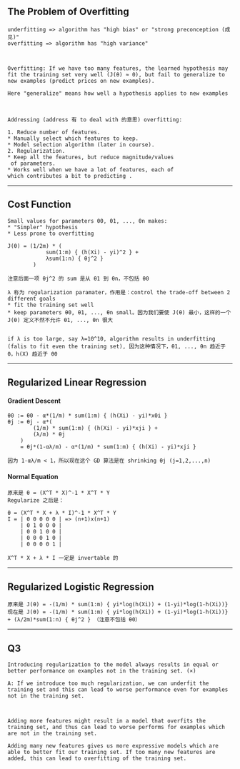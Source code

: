 ## The Problem of Overfitting

	underfitting => algorithm has "high bias" or "strong preconception (成见)"
	overfitting => algorithm has "high variance"
	
	
	
	Overfitting: If we have too many features, the learned hypothesis may fit the training set very well (J(θ) ≈ 0), but fail to generalize to new examples (predict prices on new examples).
	
	Here "generalize" means how well a hypothesis applies to new examples 
	
	
	
	Addressing (address 有 to deal with 的意思) overfitting:
	
	1. Reduce number of features.
	* Manually select which features to keep.
	* Model selection algorithm (later in course).
	2. Regularization.
	* Keep all the features, but reduce magnitude/values
	 of parameters.
	* Works well when we have a lot of features, each of 
	which contributes a bit to predicting .
	
-----

## Cost Function

	Small values for parameters θ0, θ1, ..., θn makes:
	* "Simpler" hypothesis
	* Less prone to overfitting
	
	J(θ) = (1/2m) * (
				sum(1:m) { (h(Xi) - yi)^2 } + 
				λsum(1:n) { θj^2 }
			)
	
	注意后面一项 θj^2 的 sum 是从 θ1 到 θn，不包括 θ0
	
	λ 称为 regularization paramater，作用是：control the trade-off between 2 different goals
	* fit the training set well
	* keep parameters θ0, θ1, ..., θn small。因为我们要使 J(θ) 最小，这样的一个 J(θ) 定义不然不允许 θ1, ..., θn 很大
	
	
	if λ is too large, say λ=10^10, algorithm results in underfitting (falis to fit even the training set), 因为这种情况下，θ1, ..., θn 趋近于 0，h(X) 趋近于 θ0
	
-----

## Regularized Linear Regression

#### Gradient Descent

	θ0 := θ0 - α*(1/m) * sum(1:m) { (h(Xi) - yi)*x0i } 
	θj := θj - α*(
			(1/m) * sum(1:m) { (h(Xi) - yi)*xji } + 
			(λ/m) * θj
		)
		= θj*(1-αλ/m) - α*(1/m) * sum(1:m) { (h(Xi) - yi)*xji }
	
	因为 1-αλ/m < 1，所以现在这个 GD 算法是在 shrinking θj (j=1,2,...,n)
	
#### Normal Equation

	原来是 θ = (X^T * X)^-1 * X^T * Y
	Regularize 之后是：
	
	θ = (X^T * X + λ * I)^-1 * X^T * Y
	I = | 0 0 0 0 0 | => (n+1)x(n+1)
		| 0 1 0 0 0 |
		| 0 0 1 0 0 |
		| 0 0 0 1 0 |
		| 0 0 0 0 1 |
	
	X^T * X + λ * I 一定是 invertable 的
	
-----

## Regularized Logistic Regression
	
	原来是 J(θ) = -(1/m) * sum(1:m) { yi*log(h(Xi)) + (1-yi)*log(1-h(Xi))}
	现在是 J(θ) = -(1/m) * sum(1:m) { yi*log(h(Xi)) + (1-yi)*log(1-h(Xi))} + (λ/2m)*sum(1:n) { θj^2 } （注意不包括 θ0）
	
-----

## Q3

	Introducing regularization to the model always results in equal or better performance on examples not in the training set. (×)
	
	A: If we introduce too much regularization, we can underfit the training set and this can lead to worse performance even for examples not in the training set.
	
	
	
	Adding more features might result in a model that overfits the training set, and thus can lead to worse performs for examples which are not in the training set.
	
	Adding many new features gives us more expressive models which are able to better fit our training set. If too many new features are added, this can lead to overfitting of the training set.
	
	
	
	
	